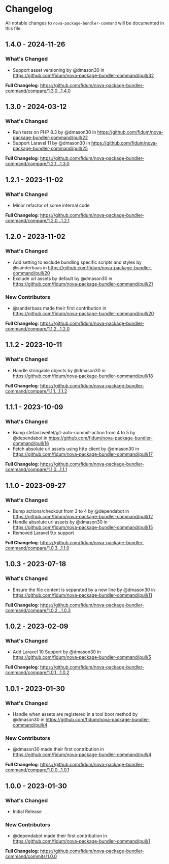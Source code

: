 # Changelog

All notable changes to `nova-package-bundler-command` will be documented in this file.

## 1.4.0 - 2024-11-26

### What's Changed

* Support asset versioning by @dmason30 in https://github.com/fidum/nova-package-bundler-command/pull/32

**Full Changelog**: https://github.com/fidum/nova-package-bundler-command/compare/1.3.0...1.4.0

## 1.3.0 - 2024-03-12

### What's Changed

* Run tests on PHP 8.3 by @dmason30 in https://github.com/fidum/nova-package-bundler-command/pull/22
* Support Laravel 11 by @dmason30 in https://github.com/fidum/nova-package-bundler-command/pull/25

**Full Changelog**: https://github.com/fidum/nova-package-bundler-command/compare/1.2.1...1.3.0

## 1.2.1 - 2023-11-02

### What's Changed

- Minor refactor of some internal code

**Full Changelog**: https://github.com/fidum/nova-package-bundler-command/compare/1.2.0...1.2.1

## 1.2.0 - 2023-11-02

### What's Changed

- Add setting to exclude bundling specific scripts and styles by @sanderbaas in https://github.com/fidum/nova-package-bundler-command/pull/20
- Exclude url assets by default by @dmason30 in https://github.com/fidum/nova-package-bundler-command/pull/21

### New Contributors

- @sanderbaas made their first contribution in https://github.com/fidum/nova-package-bundler-command/pull/20

**Full Changelog**: https://github.com/fidum/nova-package-bundler-command/compare/1.1.2...1.2.0

## 1.1.2 - 2023-10-11

### What's Changed

- Handle stringable objects by @dmason30 in https://github.com/fidum/nova-package-bundler-command/pull/18

**Full Changelog**: https://github.com/fidum/nova-package-bundler-command/compare/1.1.1...1.1.2

## 1.1.1 - 2023-10-09

### What's Changed

- Bump stefanzweifel/git-auto-commit-action from 4 to 5 by @dependabot in https://github.com/fidum/nova-package-bundler-command/pull/16
- Fetch absolute url assets using http client by @dmason30 in https://github.com/fidum/nova-package-bundler-command/pull/17

**Full Changelog**: https://github.com/fidum/nova-package-bundler-command/compare/1.1.0...1.1.1

## 1.1.0 - 2023-09-27

### What's Changed

- Bump actions/checkout from 3 to 4 by @dependabot in https://github.com/fidum/nova-package-bundler-command/pull/12
- Handle absolute url assets by @dmason30 in https://github.com/fidum/nova-package-bundler-command/pull/15
- Removed Laravel 9.x support

**Full Changelog**: https://github.com/fidum/nova-package-bundler-command/compare/1.0.3...1.1.0

## 1.0.3 - 2023-07-18

### What's Changed

- Ensure the file content is separated by a new line by @dmason30 in https://github.com/fidum/nova-package-bundler-command/pull/11

**Full Changelog**: https://github.com/fidum/nova-package-bundler-command/compare/1.0.2...1.0.3

## 1.0.2 - 2023-02-09

### What's Changed

- Add Laravel 10 Support by @dmason30 in https://github.com/fidum/nova-package-bundler-command/pull/5

**Full Changelog**: https://github.com/fidum/nova-package-bundler-command/compare/1.0.1...1.0.2

## 1.0.1 - 2023-01-30

### What's Changed

- Handle when assets are registered in a tool boot method by @dmason30 in https://github.com/fidum/nova-package-bundler-command/pull/4

### New Contributors

- @dmason30 made their first contribution in https://github.com/fidum/nova-package-bundler-command/pull/4

**Full Changelog**: https://github.com/fidum/nova-package-bundler-command/compare/1.0.0...1.0.1

## 1.0.0 - 2023-01-30

### What's Changed

- Initial Release

### New Contributors

- @dependabot made their first contribution in https://github.com/fidum/nova-package-bundler-command/pull/1

**Full Changelog**: https://github.com/fidum/nova-package-bundler-command/commits/1.0.0

